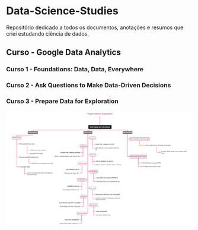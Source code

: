 # Data-Science-Studies

Repositório dedicado a todos os documentos, anotações e resumos que criei estudando ciência de dados.

## Curso - Google Data Analytics

### Curso 1 - Foundations: Data, Data, Everywhere

### Curso 2 - Ask Questions to Make Data-Driven Decisions

### Curso 3 - Prepare Data for Exploration

![](images/prepare%20data.png)
